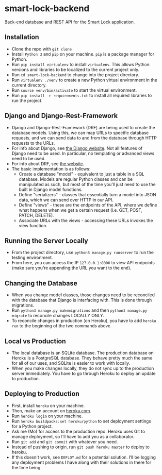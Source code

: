 # smart-lock-backend
Back-end database and REST API for the Smart Lock application.

## Installation
+ Clone the repo with `git clone`
+ Install `Python 3` and `pip` on your machine. `pip` is a package manager for Python.
+ Run `pip install virtualenv` to install `virtualenv`. This allows Python versions and libraries to be localized to the current project only.
+ Run `cd smart-lock-backend` to change into the project directory.
+ Run `virtualenv ./venv` to create a new Python virtual environment in the current directory.
+ Run `source venv/bin/activate` to start the virtual environment.
+ Run `pip install -r requirements.txt` to install all required libraries to run the project.


## Django and Django-Rest-Framework
+ Django and Django-Rest-Framework (DRF) are being used to create the database models. Using this, we can map URLs to specific database requests, and we can send data to and from the database through HTTP requests to the URLs.
+ For info about Django, see [the Django website](https://www.djangoproject.com/). Not all features of Django need to be used. In particular, no templating or advanced views need to be used.
+ For info about DRF, see [the website](https://www.django-rest-framework.org/). 
+ The basic implementation is as follows:
  + Create a database "model" - equivalent to just a table in a SQL database. Models are regular Python classes and can be manipulated as such, but most of the time you'll just need to use the built in Django model functions.
  + Define "serializers" - classes that essentially turn a model into JSON data, which we can send over HTTP in our API.
  + Define "views" - these are the endpoints of the API, where we define what happens when we get a certain request (i.e. GET, POST, PATCH, DELETE).
  + Associate URLs with the views - accessing these URLs invokes the view function.


## Running the Server Locally
+ From the project directory, use `python3 manage.py runserver` to run the testing environment.
+ From here, you can access the IP `127.0.0.1:8000` to view API endpoints (make sure you're appending the URL you want to the end).


## Changing the Database
+ When you change model classes, those changes need to be reconciled with the database that Django is interfacing with. This is done through migrations.
+ Run `python3 manage.py makemigrations` and then `python3 manage.py migrate` to reconcile changes LOCALLY ONLY.
+ To reconcile changes in production (on Heroku), you have to add `heroku run` to the beginning of the two commands above.


## Local vs Production
+ The local database is an SQLite database. The production database on Heroku is a PostgreSQL database. They behave pretty much the same for all of our uses, and SQLite is easier to work with locally.
+ When you make changes locally, they do not sync up to the production server immediately. You have to go through Heroku to deploy an update to production.


## Deploying to Production
+ First, install `heroku` on your machine.
+ Then, make an account on [heroku.com](https://www.heroku.com).
+ Run `heroku login` on your machine.
+ Run `heroku buildpacks:set heroku/python` to set deployment settings for a Python project.
+ Ask me (Mo) for access to the production repo. Heroku uses Git to manage deployment, so I'll have to add you as a collaborator.
+ Run `git add` and `git commit` with whatever you need.
+ Instead of pushing to origin, run `git push heroku master` to deploy to heroku.
+ If this doesn't work, see `DEPLOY.md` for a potential solution. I'll be logging any deployment problems I have along with their solutions in there for the time being.
